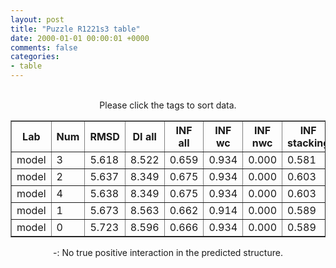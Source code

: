 ```yaml
---
layout: post
title: "Puzzle R1221s3 table"
date: 2000-01-01 00:00:01 +0000
comments: false
categories: 
- table
---
```


<script src="{{ root_url }}/javascripts/sorttable.js"></script>
<script>
    window.onload = function() {
        (document.getElementsByTagName( 'th' )[1]).click();
    };
</script>
<br/>
<div align="center">
Please click the tags to sort data.<br/>
<table class="sortable" border=1>
  <tr>
    <th>Lab</th>
    <th>Num</th>
    <th>RMSD</th>
    <th>DI all</th>
    <th>INF all</th>
    <th>INF wc</th>
    <th>INF nwc</th>
    <th>INF stacking</th>
    <th>Clash Score</th>
    <th>P-value</th>
    <th>mcq</th>
    <th>TM-score</th>
    <th>best sol.</th>
    <th>Detail</th>
  </tr>
  <tr><td>model</td><td>3</td><td>5.618</td><td>8.522</td><td>0.659</td><td>0.934</td><td>0.000</td><td>0.581</td><td>10000000000000000159028911097599180468360808563945281389781327557747838772170381060813469985856815104.000</td><td>0.00e+00</td><td>22.61</td><td>0.5910</td><td>1</td><td><a href='/show/index.html?id=R1221s3_model_3'>-></a></td></tr>
<tr><td>model</td><td>2</td><td>5.637</td><td>8.349</td><td>0.675</td><td>0.934</td><td>0.000</td><td>0.603</td><td>10000000000000000159028911097599180468360808563945281389781327557747838772170381060813469985856815104.000</td><td>0.00e+00</td><td>22.72</td><td>0.5900</td><td>1</td><td><a href='/show/index.html?id=R1221s3_model_2'>-></a></td></tr>
<tr><td>model</td><td>4</td><td>5.638</td><td>8.349</td><td>0.675</td><td>0.934</td><td>0.000</td><td>0.603</td><td>10000000000000000159028911097599180468360808563945281389781327557747838772170381060813469985856815104.000</td><td>0.00e+00</td><td>22.54</td><td>0.5900</td><td>1</td><td><a href='/show/index.html?id=R1221s3_model_4'>-></a></td></tr>
<tr><td>model</td><td>1</td><td>5.673</td><td>8.563</td><td>0.662</td><td>0.914</td><td>0.000</td><td>0.589</td><td>10000000000000000159028911097599180468360808563945281389781327557747838772170381060813469985856815104.000</td><td>0.00e+00</td><td>22.61</td><td>0.5910</td><td>1</td><td><a href='/show/index.html?id=R1221s3_model_1'>-></a></td></tr>
<tr><td>model</td><td>0</td><td>5.723</td><td>8.596</td><td>0.666</td><td>0.934</td><td>0.000</td><td>0.589</td><td>10000000000000000159028911097599180468360808563945281389781327557747838772170381060813469985856815104.000</td><td>0.00e+00</td><td>22.36</td><td>0.5780</td><td>1</td><td><a href='/show/index.html?id=R1221s3_model_0'>-></a></td></tr>

</table>
-: No true positive interaction in the predicted structure.
</div>
